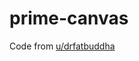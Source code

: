 # prime-canvas

Code from [u/drfatbuddha](https://reddit.com/r/dataisbeautiful/comments/jdmxby/_/g9bgdzq/?context=1)
